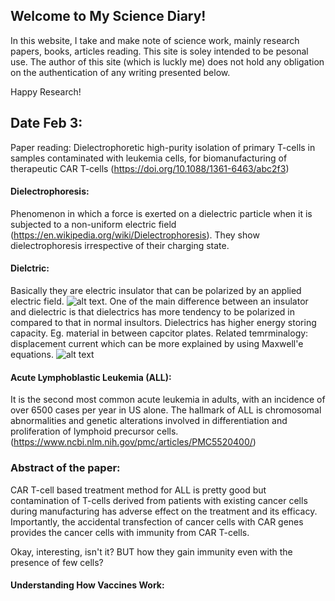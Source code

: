 ## Welcome to My Science Diary!

In this website, I take and make note of science work, mainly research papers, books, articles reading. This site is soley intended to be pesonal use. The author of this site (which is luckly me) does not hold any obligation on the authentication of any writing presented below. 

Happy Research!

## Date Feb 3:
Paper reading: Dielectrophoretic high-purity isolation of primary T-cells in samples contaminated with leukemia cells, for biomanufacturing of therapeutic CAR T-cells (https://doi.org/10.1088/1361-6463/abc2f3)

#### Dielectrophoresis:
Phenomenon in which a force is exerted on a dielectric particle when it is subjected to a non-uniform electric field (https://en.wikipedia.org/wiki/Dielectrophoresis). They show dielectrophoresis irrespective of their charging state. 
#### Dielctric:
Basically they are electric insulator that can be polarized by an applied electric field. ![alt text](https://upload.wikimedia.org/wikipedia/commons/thumb/c/cd/Capacitor_schematic_with_dielectric.svg/220px-Capacitor_schematic_with_dielectric.svg.png). One of the main difference between an insulator and dielectric is that dielectrics has more tendency to be polarized in compared to that in normal insultors. Dielectrics has higher energy storing capacity. Eg. material in between capcitor plates. Related temrminalogy: displacement current which can be more explained by using Maxwell'e equations.
![alt text](https://upload.wikimedia.org/wikipedia/commons/thumb/b/bc/Current_continuity_in_capacitor.svg/200px-Current_continuity_in_capacitor.svg.png)

#### Acute Lymphoblastic Leukemia (ALL):
It is the second most common acute leukemia in adults, with an incidence of over 6500 cases per year in US alone. The hallmark of ALL is chromosomal abnormalities and genetic alterations involved in differentiation and proliferation of lymphoid precursor cells. 
(https://www.ncbi.nlm.nih.gov/pmc/articles/PMC5520400/)

### Abstract of the paper:
CAR T-cell based treatment method for ALL is pretty good but contamination of T-cells derived from patients with existing cancer cells during manufacturing has adverse effect on the treatment and its efficacy. Importantly, the accidental transfection of cancer cells with CAR genes provides the cancer cells with immunity from CAR T-cells.

Okay, interesting, isn't it? BUT how they gain immunity even with the presence of few cells?

#### Understanding How Vaccines Work:





